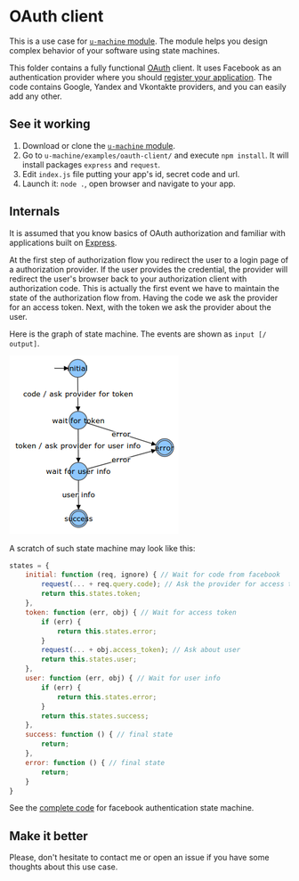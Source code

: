 # OAuth client

This is a use case for [`u-machine` module](https://github.com/DmitryMyadzelets/u-machine). The module helps you design complex behavior of your software using state machines.

This folder contains a fully functional [OAuth](https://en.wikipedia.org/wiki/OAuth) client. It uses Facebook as an authentication provider where you should [register your application](https://developers.facebook.com/docs/apps/register). The code contains Google, Yandex and Vkontakte providers, and you can easily add any other.

## See it working

1. Download or clone the [`u-machine` module](https://github.com/DmitryMyadzelets/u-machine).
2. Go to `u-machine/examples/oauth-client/` and execute `npm install`. It will install packages `express` and `request`.
3. Edit `index.js` file putting your app's id, secret code and url.
4. Launch it: `node .`, open browser and navigate to your app.

## Internals

It is assumed that you know basics of OAuth authorization and familiar with applications built on [Express](http://expressjs.com/).

At the first step of authorization flow you redirect the user to a login page of a authorization provider. If the user provides the credential, the provider will redirect the user's browser back to your authorization client with authorization code. This is actually the first event we have to maintain the state of the authorization flow from. Having the code we ask the provider for an access token. Next, with the token we ask the provider about the user. 

Here is the graph of state machine. The events are shown as `input [/ output]`.

![State machine for facebook](https://github.com/DmitryMyadzelets/u-machine/raw/master/examples/oauth-client/misc/facebook-state-machine.png)

A scratch of such state machine may look like this:

```javascript
states = {
    initial: function (req, ignore) { // Wait for code from facebook
        request(... + req.query.code); // Ask the provider for access token
        return this.states.token;
    },
    token: function (err, obj) { // Wait for access token
        if (err) {
            return this.states.error;
        }
        request(... + obj.access_token); // Ask about user
        return this.states.user;
    },
    user: function (err, obj) { // Wait for user info
        if (err) {
            return this.states.error;
        }
        return this.states.success;
    },
    success: function () { // final state
        return;
    },
    error: function () { // final state
        return;
    }
}
```

See the [complete code](https://github.com/DmitryMyadzelets/u-machine/blob/master/examples/oauth-client/oauth/facebook.js#L20) for facebook authentication state machine.

## Make it better

Please, don't hesitate to contact me or open an issue if you have some thoughts about this use case.
